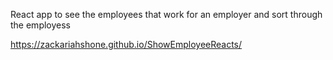 React app to see the employees that work for an employer and sort through the employess


https://zackariahshone.github.io/ShowEmployeeReacts/